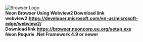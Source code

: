 ![Browser Logo](https://neongame.neoncorp.eu.org/Neon.png)<br>
**Neon Browser Using Webview2 Download link webview2:<a href="https://developer.microsoft.com/en-us/microsoft-edge/webview2/">https://developer.microsoft.com/en-us/microsoft-edge/webview2/</a>**
<br>
**Download link <a href="https://browser.neoncorp.eu.org/setup.exe">https://browser.neoncorp.eu.org/setup.exe</a>**<br>
**Neon Requrie .Net Framework 4.9 or newer**

